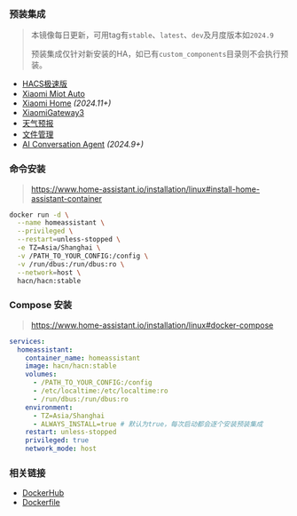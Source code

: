 ### 预装集成
> 本镜像每日更新，可用tag有`stable`、`latest`、`dev`及月度版本如`2024.9`
>
> 预装集成仅针对新安装的HA，如已有`custom_components`目录则不会执行预装。

- [HACS极速版](https://hacs.vip)
- [Xiaomi Miot Auto](https://github.com/al-one/hass-xiaomi-miot)
- [Xiaomi Home](https://github.com/XiaoMi/ha_xiaomi_home) _(2024.11+)_
- [XiaomiGateway3](https://github.com/AlexxIT/XiaomiGateway3)
- [天气预报](https://github.com/hasscc/tianqi)
- [文件管理](https://github.com/shaonianzhentan/ha_file_explorer)
- [AI Conversation Agent](https://github.com/hasscc/ai-conversation) _(2024.9+)_


### 命令安装
> https://www.home-assistant.io/installation/linux#install-home-assistant-container

```bash
docker run -d \
  --name homeassistant \
  --privileged \
  --restart=unless-stopped \
  -e TZ=Asia/Shanghai \
  -v /PATH_TO_YOUR_CONFIG:/config \
  -v /run/dbus:/run/dbus:ro \
  --network=host \
  hacn/hacn:stable
```

### Compose 安装
> https://www.home-assistant.io/installation/linux#docker-compose

```yaml
services:
  homeassistant:
    container_name: homeassistant
    image: hacn/hacn:stable
    volumes:
      - /PATH_TO_YOUR_CONFIG:/config
      - /etc/localtime:/etc/localtime:ro
      - /run/dbus:/run/dbus:ro
    environment:
      - TZ=Asia/Shanghai
      - ALWAYS_INSTALL=true # 默认为true，每次启动都会逐个安装预装集成
    restart: unless-stopped
    privileged: true
    network_mode: host
```

### 相关链接
- [DockerHub](https://hub.docker.com/r/hacn/hacn)
- [Dockerfile](https://github.com/hasscc/hass-docker/blob/main/Dockerfile)
